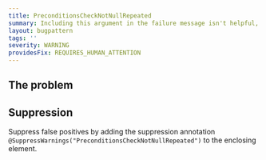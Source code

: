 ```yaml
---
title: PreconditionsCheckNotNullRepeated
summary: Including this argument in the failure message isn't helpful, since its value will always be `null`.
layout: bugpattern
tags: ''
severity: WARNING
providesFix: REQUIRES_HUMAN_ATTENTION
---
```


<!--
*** AUTO-GENERATED, DO NOT MODIFY ***
To make changes, edit the @BugPattern annotation or the explanation in docs/bugpattern.
-->

## The problem


## Suppression
Suppress false positives by adding the suppression annotation `@SuppressWarnings("PreconditionsCheckNotNullRepeated")` to the enclosing element.
